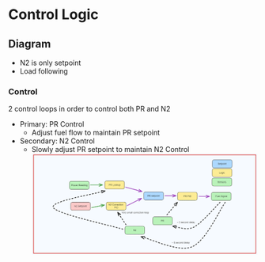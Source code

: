 # Control Logic

## Diagram
- N2 is only setpoint
- Load following


### Control
2 control loops in order to control both PR and N2

- Primary: PR Control 
  - Adjust fuel flow to maintain PR setpoint
- Secondary: N2 Control
  - Slowly adjust PR setpoint to maintain N2 Control
![alt text](./figs/Logic.png)